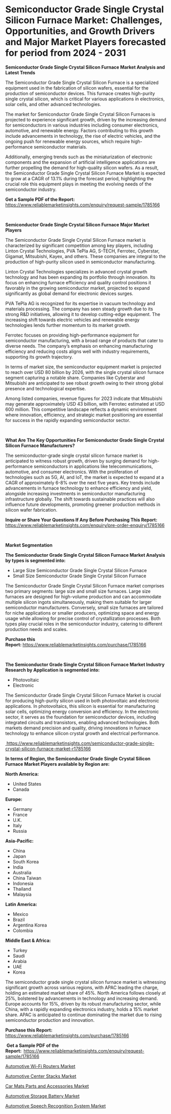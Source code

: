 <p><h1>Semiconductor Grade Single Crystal Silicon Furnace Market: Challenges, Opportunities, and Growth Drivers and Major Market Players forecasted for period from 2024 - 2031</h1></p><p><strong>Semiconductor Grade Single Crystal Silicon Furnace Market Analysis and Latest Trends</strong></p>
<p><p>The Semiconductor Grade Single Crystal Silicon Furnace is a specialized equipment used in the fabrication of silicon wafers, essential for the production of semiconductor devices. This furnace creates high-purity single crystal silicon, which is critical for various applications in electronics, solar cells, and other advanced technologies. </p><p>The market for Semiconductor Grade Single Crystal Silicon Furnaces is projected to experience significant growth, driven by the increasing demand for semiconductors in various industries including consumer electronics, automotive, and renewable energy. Factors contributing to this growth include advancements in technology, the rise of electric vehicles, and the ongoing push for renewable energy sources, which require high-performance semiconductor materials. </p><p>Additionally, emerging trends such as the miniaturization of electronic components and the expansion of artificial intelligence applications are further propelling the demand for high-quality silicon wafers. As a result, the Semiconductor Grade Single Crystal Silicon Furnace Market is expected to grow at a CAGR of 13.1% during the forecast period, highlighting the crucial role this equipment plays in meeting the evolving needs of the semiconductor industry.</p></p>
<p><strong>Get a Sample PDF of the Report:&nbsp;</strong> <a href="https://www.reliablemarketinsights.com/enquiry/request-sample/1785166?utm_campaign=1405&utm_medium=2&utm_source=Github&utm_content=ia&utm_term=13102024&utm_id=semiconductor-grade-single-crystal-silicon-furnace">https://www.reliablemarketinsights.com/enquiry/request-sample/1785166</a></p>
<p>&nbsp;</p>
<p><strong>Semiconductor Grade Single Crystal Silicon Furnace Major Market Players</strong></p>
<p><p>The Semiconductor Grade Single Crystal Silicon Furnace market is characterized by significant competition among key players, including Linton Crystal Technologies, PVA TePla AG, S-TECH, Ferrotec, Cyberstar, Gigamat, Mitsubishi, Kayex, and others. These companies are integral to the production of high-purity silicon used in semiconductor manufacturing.</p><p>Linton Crystal Technologies specializes in advanced crystal growth technology and has been expanding its portfolio through innovation. Its focus on enhancing furnace efficiency and quality control positions it favorably in the growing semiconductor market, projected to expand significantly as global demand for electronic devices surges.</p><p>PVA TePla AG is recognized for its expertise in vacuum technology and materials processing. The company has seen steady growth due to its strong R&D initiatives, allowing it to develop cutting-edge equipment. The increasing shift towards electric vehicles and renewable energy technologies lends further momentum to its market growth.</p><p>Ferrotec focuses on providing high-performance equipment for semiconductor manufacturing, with a broad range of products that cater to diverse needs. The company’s emphasis on enhancing manufacturing efficiency and reducing costs aligns well with industry requirements, supporting its growth trajectory.</p><p>In terms of market size, the semiconductor equipment market is projected to reach over USD 80 billion by 2026, with the single crystal silicon furnace segment capturing a notable share. Companies like Cyberstar and Mitsubishi are anticipated to see robust growth owing to their strong global presence and technological expertise.</p><p>Among listed companies, revenue figures for 2023 indicate that Mitsubishi may generate approximately USD 43 billion, with Ferrotec estimated at USD 600 million. This competitive landscape reflects a dynamic environment where innovation, efficiency, and strategic market positioning are essential for success in the rapidly expanding semiconductor sector.</p></p>
<p>&nbsp;</p>
<p><strong>What Are The Key Opportunities For Semiconductor Grade Single Crystal Silicon Furnace Manufacturers?</strong></p>
<p><p>The semiconductor-grade single crystal silicon furnace market is anticipated to witness robust growth, driven by surging demand for high-performance semiconductors in applications like telecommunications, automotive, and consumer electronics. With the proliferation of technologies such as 5G, AI, and IoT, the market is expected to expand at a CAGR of approximately 6-8% over the next five years. Key trends include advancements in furnace technology to enhance efficiency and yield, alongside increasing investments in semiconductor manufacturing infrastructure globally. The shift towards sustainable practices will also influence future developments, promoting greener production methods in silicon wafer fabrication.</p></p>
<p><strong>Inquire or Share Your Questions If Any Before Purchasing This Report:</strong> <a href="https://www.reliablemarketinsights.com/enquiry/pre-order-enquiry/1785166?utm_campaign=1405&utm_medium=2&utm_source=Github&utm_content=ia&utm_term=13102024&utm_id=semiconductor-grade-single-crystal-silicon-furnace">https://www.reliablemarketinsights.com/enquiry/pre-order-enquiry/1785166</a></p>
<p>&nbsp;</p>
<p><strong>Market Segmentation</strong></p>
<p><strong>The Semiconductor Grade Single Crystal Silicon Furnace Market Analysis by types is segmented into:</strong></p>
<p><ul><li>Large Size Semiconductor Grade Single Crystal Silicon Furnace</li><li>Small Size Semiconductor Grade Single Crystal Silicon Furnace</li></ul></p>
<p><p>The Semiconductor Grade Single Crystal Silicon Furnace market comprises two primary segments: large size and small size furnaces. Large size furnaces are designed for high-volume production and can accommodate multiple silicon ingots simultaneously, making them suitable for larger semiconductor manufacturers. Conversely, small size furnaces are tailored for niche applications or smaller producers, optimizing space and energy usage while allowing for precise control of crystallization processes. Both types play crucial roles in the semiconductor industry, catering to different production needs and scales.</p></p>
<p><strong>Purchase this Report:&nbsp;</strong><a href="https://www.reliablemarketinsights.com/purchase/1785166?utm_campaign=1405&utm_medium=2&utm_source=Github&utm_content=ia&utm_term=13102024&utm_id=semiconductor-grade-single-crystal-silicon-furnace">https://www.reliablemarketinsights.com/purchase/1785166</a></p>
<p>&nbsp;</p>
<p><strong>The Semiconductor Grade Single Crystal Silicon Furnace Market Industry Research by Application is segmented into:</strong></p>
<p><ul><li>Photovoltaic</li><li>Electronic</li></ul></p>
<p><p>The Semiconductor Grade Single Crystal Silicon Furnace Market is crucial for producing high-purity silicon used in both photovoltaic and electronic applications. In photovoltaics, this silicon is essential for manufacturing solar cells, optimizing energy conversion and efficiency. In the electronic sector, it serves as the foundation for semiconductor devices, including integrated circuits and transistors, enabling advanced technologies. Both markets demand precision and quality, driving innovations in furnace technology to enhance silicon crystal growth and electrical performance.</p></p>
<p><a href="https://www.reliablemarketinsights.com/semiconductor-grade-single-crystal-silicon-furnace-market-r1785166?utm_campaign=1405&utm_medium=2&utm_source=Github&utm_content=ia&utm_term=13102024&utm_id=semiconductor-grade-single-crystal-silicon-furnace">&nbsp;https://www.reliablemarketinsights.com/semiconductor-grade-single-crystal-silicon-furnace-market-r1785166</a></p>
<p><strong>In terms of Region, the Semiconductor Grade Single Crystal Silicon Furnace Market Players available by Region are:</strong></p>
<p>
    <p> <strong> North America: </strong>
        <ul>
            <li>United States</li>
            <li>Canada</li>
        </ul>
        </p> 
    <p> <strong> Europe: </strong>
        <ul>
            <li>Germany</li>
            <li>France</li>
            <li>U.K.</li>
            <li>Italy</li>
            <li>Russia</li>
        </ul>
        </p> 
    <p> <strong> Asia-Pacific: </strong>
        <ul>
            <li>China</li>
            <li>Japan</li>
            <li>South Korea</li>
            <li>India</li>
            <li>Australia</li>
            <li>China Taiwan</li>
            <li>Indonesia</li>
            <li>Thailand</li>
            <li>Malaysia</li>
        </ul>
        </p> 
    <p> <strong> Latin America: </strong>
        <ul>
            <li>Mexico</li>
            <li>Brazil</li>
            <li>Argentina Korea</li>
            <li>Colombia</li>
        </ul>
        </p> 
    <p> <strong> Middle East & Africa: </strong>
        <ul>
            <li>Turkey</li>
            <li>Saudi</li>
            <li>Arabia</li>
            <li>UAE</li>
            <li>Korea</li>
        </ul>
    </p>
    </p>
<p><p>The semiconductor grade single crystal silicon furnace market is witnessing significant growth across various regions, with APAC leading the charge, holding an estimated market share of 45%. North America follows closely at 25%, bolstered by advancements in technology and increasing demand. Europe accounts for 15%, driven by its robust manufacturing sector, while China, with a rapidly expanding electronics industry, holds a 15% market share. APAC is anticipated to continue dominating the market due to rising semiconductor production and innovation.</p></p>
<p><strong>Purchase this Report: </strong><a href="https://www.reliablemarketinsights.com/purchase/1785166?utm_campaign=1405&utm_medium=2&utm_source=Github&utm_content=ia&utm_term=13102024&utm_id=semiconductor-grade-single-crystal-silicon-furnace">https://www.reliablemarketinsights.com/purchase/1785166</a></p>
<p>&nbsp;<strong>Get a Sample PDF of the Report:&nbsp;&nbsp;</strong><a href="https://www.reliablemarketinsights.com/enquiry/request-sample/1785166?utm_campaign=1405&utm_medium=2&utm_source=Github&utm_content=ia&utm_term=13102024&utm_id=semiconductor-grade-single-crystal-silicon-furnace">https://www.reliablemarketinsights.com/enquiry/request-sample/1785166</a></p>
<p><strong></strong></p>
<p><p><a href="https://www.linkedin.com/pulse/automotive-wi-fi-routers-market-share-size-trends-industry-if4de?utm_campaign=1405&utm_medium=2&utm_source=Github&utm_content=ia&utm_term=13102024&utm_id=semiconductor-grade-single-crystal-silicon-furnace">Automotive Wi-Fi Routers Market</a></p><p><a href="https://www.linkedin.com/pulse/automotive-center-stacks-momentum-charting-65-cagr-path-2024-2031-9ee0e?utm_campaign=1405&utm_medium=2&utm_source=Github&utm_content=ia&utm_term=13102024&utm_id=semiconductor-grade-single-crystal-silicon-furnace">Automotive Center Stacks Market</a></p><p><a href="https://www.linkedin.com/pulse/car-mats-parts-accessories-market-drivers-challenges-forecast-2apaf?utm_campaign=1405&utm_medium=2&utm_source=Github&utm_content=ia&utm_term=13102024&utm_id=semiconductor-grade-single-crystal-silicon-furnace">Car Mats Parts and Accessories Market</a></p><p><a href="https://www.linkedin.com/pulse/strategic-market-insights-global-automotive-storage-battery-clm1f?utm_campaign=1405&utm_medium=2&utm_source=Github&utm_content=ia&utm_term=13102024&utm_id=semiconductor-grade-single-crystal-silicon-furnace">Automotive Storage Battery Market</a></p><p><a href="https://www.linkedin.com/pulse/automotive-speech-recognition-system-market-segmentation-jmbrf?utm_campaign=1405&utm_medium=2&utm_source=Github&utm_content=ia&utm_term=13102024&utm_id=semiconductor-grade-single-crystal-silicon-furnace">Automotive Speech Recognition System Market</a></p></p>